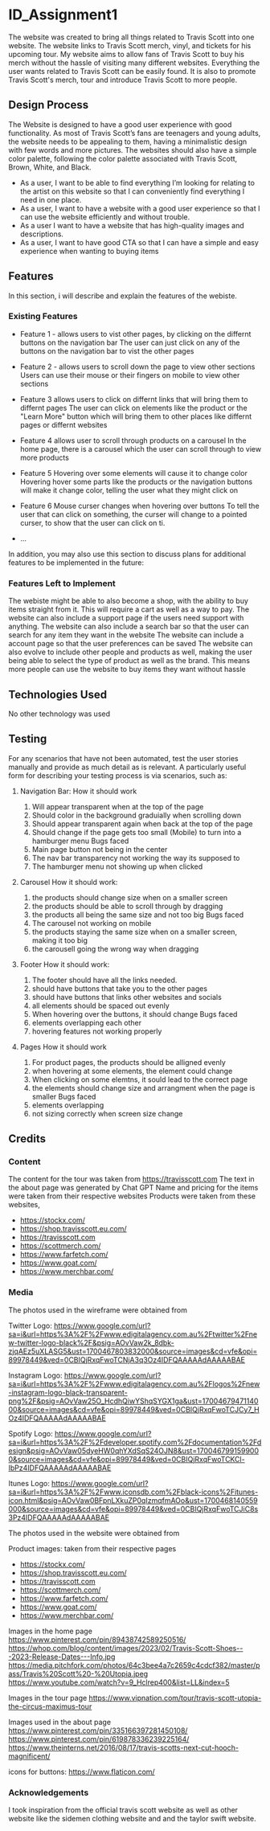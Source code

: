 # ID_Assignment1
The website was created to bring all things related to Travis Scott into one website. The website links to Travis Scott merch, vinyl, and tickets for his upcoming tour. My website aims to allow fans of Travis Scott to buy his merch without the hassle of visiting many different websites. Everything the user wants related to Travis Scott can be easily found. It is also to promote Travis Scott's merch, tour and introduce Travis Scott to more people.
## Design Process
The Website is designed to have a good user experience with good functionality. As most of Travis Scott’s fans are teenagers and young adults, the website needs to be appealing to them, having a minimalistic design with few words and more pictures. The websites should also have a simple color palette, following the color palette associated with Travis Scott, Brown, White, and Black. 
-	As a user, I want to be able to find everything I’m looking for relating to the artist on this website so that I can conveniently find everything I need in one place.
-	As a user, I want to have a website with a good user experience so that I can use the website efficiently and without trouble.
-	As a user I want to have a website that has high-quality images and descriptions. 
-	As a user, I want to have good CTA so that I can have a simple and easy experience when wanting to buying items 

## Features

In this section, i will describe and explain the features of the webiste.
 
### Existing Features
- Feature 1 - allows users to vist other pages, by clicking on the differnt buttons on the navigation bar
  The user can just click on any of the buttons on the navigation bar to vist the other pages
- Feature 2 - allows users to scroll down the page to view other sections
  Users can use their mouse or their fingers on mobile to view other sections
- Feature 3 allows users to click on differnt links that will bring them to differnt pages
  The user can click on elements like the product or the "Learn More" button which will bring them to other places like differnt pages or differnt websites
- Feature 4 allows user to scroll through products on a carousel
  In the home page, there is a carousel which the user can scroll through to view more products
- Feature 5 Hovering over some elements will cause it to change color
  Hovering hover some parts like the products or the navigation buttons will make it change color, telling the user what they might click on
- Feature 6 Mouse curser changes when hovering over buttons
  To tell the user that can click on something, the curser will change to a pointed curser, to show that the user can click on ti.
  
- ...

In addition, you may also use this section to discuss plans for additional features to be implemented in the future:

### Features Left to Implement
The webiste might be able to also become a shop, with the ability to buy items straight from it. This will require a cart as well as a way to pay. 
The website can also include a support page if the users need support with anything.
The website can also include a search bar so that the user can search for any item they want in the website
The website can include a account page so that the user preferences can be saved
The website can also evolve to include other people and products as well, making the user being able to select the type of product as well as the brand. This means more people can use the website to buy items they want without hassle

## Technologies Used
No other technology was used

## Testing

For any scenarios that have not been automated, test the user stories manually and provide as much detail as is relevant. A particularly useful form for describing your testing process is via scenarios, such as:

1. Navigation Bar:
    How it should work
    1. Will appear transparent when at the top of the page 
    2. Should color in the background graduially when scrolling down
    3. Should appear transparent again when back at the top of the page
    4. Should change if the page gets too small (Mobile) to turn into a hamburger menu
    Bugs faced
    1. Main page button not being in the center
    2. The nav bar transparency not working the way its supposed to
    3. The hamburger menu not showing up when clicked
      
2. Carousel
   How it should work:
   1. the products should change size when on a smaller screen
   2. the products should be able to scroll through by dragging
   3. the products all being the same size and not too big
   Bugs faced
   1. The carousel not working on mobile
   2. the products staying the same size when on a smaller screen, making it too big
   3. the carousell going the wrong way when dragging

3. Footer
   How it should work:
   1. The footer should have all the links needed.
   2. should have buttons that take you to the other pages
   3. should have buttons that links other websites and socials
   4. all elements should be spaced out evenly
   5. When hovering over the buttons, it should change
   Bugs faced
   1. elements overlapping each other
   2. hovering features not working properly
  
4. Pages
   How it should work
   1. For product pages, the products should be alligned evenly
   2. when hovering at some elements, the element could change
   3. When clicking on some elemtns, it sould lead to the correct page
   4. the elements should change size and arrangment when the page is smaller
   Bugs faced
   1. elements overlapping
   2. not sizing correctly when screen size change




## Credits 
### Content
The content for the tour was taken from https://travisscott.com
The text in the about page was generated by Chat GPT
Name and pricing for the items were taken from their respective websites
Products were taken from these websites,
- https://stockx.com/
- https://shop.travisscott.eu.com/
- https://travisscott.com
- https://scottmerch.com/
- https://www.farfetch.com/
- https://www.goat.com/
- https://www.merchbar.com/

### Media
The photos used in the wireframe were obtained from 

Twitter Logo:
https://www.google.com/url?sa=i&url=https%3A%2F%2Fwww.edigitalagency.com.au%2Ftwitter%2Fnew-twitter-logo-black%2F&psig=AOvVaw2k_8dbk-zjqAEz5uXLASG5&ust=1700467803832000&source=images&cd=vfe&opi=89978449&ved=0CBIQjRxqFwoTCNjA3q3Oz4IDFQAAAAAdAAAAABAE

Instagram Logo:
https://www.google.com/url?sa=i&url=https%3A%2F%2Fwww.edigitalagency.com.au%2Flogos%2Fnew-instagram-logo-black-transparent-png%2F&psig=AOvVaw25O_HcdhQiwYShqSYGX1ga&ust=1700467947114000&source=images&cd=vfe&opi=89978449&ved=0CBIQjRxqFwoTCJCy7_HOz4IDFQAAAAAdAAAAABAE

Spotify Logo:
https://www.google.com/url?sa=i&url=https%3A%2F%2Fdeveloper.spotify.com%2Fdocumentation%2Fdesign&psig=AOvVaw05dyeHW0qhYXdSqS24OJN8&ust=1700467991599000&source=images&cd=vfe&opi=89978449&ved=0CBIQjRxqFwoTCKCl-IbPz4IDFQAAAAAdAAAAABAE

Itunes Logo:
https://www.google.com/url?sa=i&url=https%3A%2F%2Fwww.iconsdb.com%2Fblack-icons%2Fitunes-icon.html&psig=AOvVaw0BFpnLXkuZP0qIzmqfmAOo&ust=1700468140559000&source=images&cd=vfe&opi=89978449&ved=0CBIQjRxqFwoTCJiC8s3Pz4IDFQAAAAAdAAAAABAE


The photos used in the website were obtained from 

Product images:
taken from their respective pages
- https://stockx.com/
- https://shop.travisscott.eu.com/
- https://travisscott.com
- https://scottmerch.com/
- https://www.farfetch.com/
- https://www.goat.com/
- https://www.merchbar.com/

Images in the home page
https://www.pinterest.com/pin/89438742589250516/
https://whop.com/blog/content/images/2023/02/Travis-Scott-Shoes---2023-Release-Dates---Info.jpg
https://media.pitchfork.com/photos/64c3bee4a7c2659c4cdcf382/master/pass/Travis%20Scott%20-%20Utopia.jpeg
https://www.youtube.com/watch?v=9_Hclrep400&list=LL&index=5


Images in the tour page
https://www.vipnation.com/tour/travis-scott-utopia-the-circus-maximus-tour

Images used in the about page\
https://www.pinterest.com/pin/335166397281450108/
https://www.pinterest.com/pin/619878336239225164/
https://www.theinterns.net/2016/08/17/travis-scotts-next-cut-hooch-magnificent/

icons for buttons:
https://www.flaticon.com/

### Acknowledgements
I took inspiration from the official travis scott website as well as other website like the 
sidemen clothing website and and the taylor swift website.